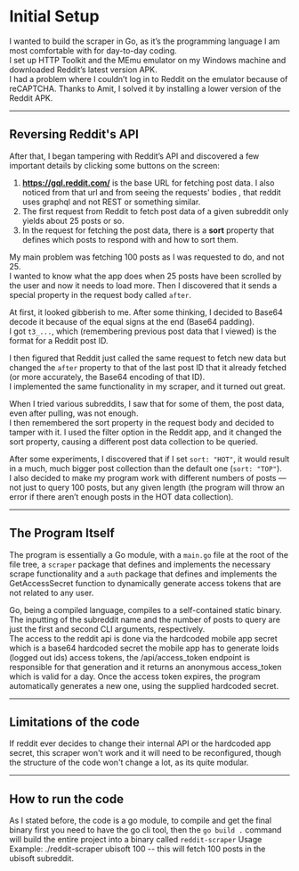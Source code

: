 # Initial Setup

I wanted to build the scraper in Go, as it’s the programming language I am most comfortable with for day-to-day coding.  
I set up HTTP Toolkit and the MEmu emulator on my Windows machine and downloaded Reddit’s latest version APK.  
I had a problem where I couldn’t log in to Reddit on the emulator because of reCAPTCHA. Thanks to Amit, I solved it by installing a lower version of the Reddit APK.  

---

## Reversing Reddit's API

After that, I began tampering with Reddit’s API and discovered a few important details by clicking some buttons on the screen:

1. **https://gql.reddit.com/** is the base URL for fetching post data. I also noticed from that url and from seeing the requests' bodies , that reddit uses graphql and not REST or something similar.
2. The first request from Reddit to fetch post data of a given subreddit only yields about 25 posts or so.  
3. In the request for fetching the post data, there is a **sort** property that defines which posts to respond with and how to sort them.  


My main problem was fetching 100 posts as I was requested to do, and not 25.  
I wanted to know what the app does when 25 posts have been scrolled by the user and now it needs to load more. Then I discovered that it sends a special property in the request body called `after`.  

At first, it looked gibberish to me. After some thinking, I decided to Base64 decode it because of the equal signs at the end (Base64 padding).  
I got `t3_...`, which (remembering previous post data that I viewed) is the format for a Reddit post ID.  

I then figured that Reddit just called the same request to fetch new data but changed the `after` property to that of the last post ID that it already fetched (or more accurately, the Base64 encoding of that ID).  
I implemented the same functionality in my scraper, and it turned out great.  

When I tried various subreddits, I saw that for some of them, the post data, even after pulling, was not enough.  
I then remembered the sort property in the request body and decided to tamper with it. I used the filter option in the Reddit app, and it changed the sort property, causing a different post data collection to be queried.  

After some experiments, I discovered that if I set `sort: "HOT"`, it would result in a much, much bigger post collection than the default one (`sort: "TOP"`).  
I also decided to make my program work with different numbers of posts — not just to query 100 posts, but any given length (the program will throw an error if there aren’t enough posts in the HOT data collection).  

---

## The Program Itself

The program is essentially a Go module, with a `main.go` file at the root of the file tree, a `scraper` package that defines and implements the necessary scrape functionality and a `auth` package that defines and implements the GetAccessSecret function to dynamically generate access tokens that are not related to any user. 

Go, being a compiled language, compiles to a self-contained static binary.  
The inputting of the subreddit name and the number of posts to query are just the first and second CLI arguments, respectively.  
The access to the reddit api is done via the hardcoded mobile app secret which is a base64 hardcoded secret the mobile app has to generate loids (logged out ids) access tokens,  the /api/access_token endpoint is responsible for that generation and it returns an anonymous access_token which is valid for a day.
Once the access token expires, the program automatically generates a new one, using the supplied hardcoded secret.

---

## Limitations of the code 
If reddit ever decides to change their internal API or the hardcoded app secret, this scraper won't work and it will need to be reconfigured, though the structure of the code won't change a lot, as its quite modular.

---

## How to run the code
As I stated before, the code is a go module, to compile and get the final binary first you need to have the go cli tool, then the `go build .` command will build the entire project into a binary called `reddit-scraper`
Usage Example: ./reddit-scraper ubisoft 100 -- this will fetch 100 posts in the ubisoft subreddit.

